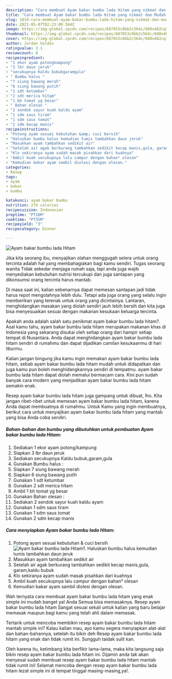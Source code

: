 ```yaml
---
description: "Cara membuat Ayam bakar bumbu lada Hitam yang nikmat dan Mudah Dibuat"
title: "Cara membuat Ayam bakar bumbu lada Hitam yang nikmat dan Mudah Dibuat"
slug: 1019-cara-membuat-ayam-bakar-bumbu-lada-hitam-yang-nikmat-dan-mudah-dibuat
date: 2021-05-07T02:23:09.564Z
image: https://img-global.cpcdn.com/recipes/687853c8bb2c564c/680x482cq70/ayam-bakar-bumbu-lada-hitam-foto-resep-utama.jpg
thumbnail: https://img-global.cpcdn.com/recipes/687853c8bb2c564c/680x482cq70/ayam-bakar-bumbu-lada-hitam-foto-resep-utama.jpg
cover: https://img-global.cpcdn.com/recipes/687853c8bb2c564c/680x482cq70/ayam-bakar-bumbu-lada-hitam-foto-resep-utama.jpg
author: Jordan Valdez
ratingvalue: 3.1
reviewcount: 8
recipeingredient:
- "1 ekor ayam potongkampung"
- "3 lbr daun jeruk"
- "secukupnya Kaldu bubukgaramgula"
- " Bumbu halus "
- "7 siung bawang merah"
- "6 siung bawang putih"
- "1 sdt ketumbar"
- "2 sdt merica hitam"
- "1 bh tomat yg besar"
- " Bahan olesan "
- "2 sendok sayur kuah kaldu ayam"
- "1 sdm saus tiram"
- "1 sdm saus tomat"
- "2 sdm kecap manis"
recipeinstructions:
- "Potong ayam sesuai kebutuhan &amp; cuci bersih"
- "Haluskan bumbu halus kemudian tumis tambahkan daun jeruk"
- "Masukkan ayam tambahkan sedikit air"
- "Setelah air agak berkurang tambahkan sedikit kecap manis,gula, garam,kaldu bubuk"
- "Klo sekiranya ayam sudah masak pisahkan dari kuahnya"
- "Ambil kuah secukupnya lalu campur dengan bahan² olesan"
- "Kemudian bakar ayam sambil diolesi dengan olesan."
categories:
- Resep
tags:
- ayam
- bakar
- bumbu

katakunci: ayam bakar bumbu 
nutrition: 274 calories
recipecuisine: Indonesian
preptime: "PT16M"
cooktime: "PT35M"
recipeyield: "3"
recipecategory: Dinner

---
```



![Ayam bakar bumbu lada Hitam](https://img-global.cpcdn.com/recipes/687853c8bb2c564c/680x482cq70/ayam-bakar-bumbu-lada-hitam-foto-resep-utama.jpg)

Jika kita seorang ibu, menyajikan olahan menggugah selera untuk orang tercinta adalah hal yang membahagiakan bagi kamu sendiri. Tugas seorang  wanita Tidak sekedar menjaga rumah saja, tapi anda juga wajib menyediakan kebutuhan nutrisi tercukupi dan juga santapan yang dikonsumsi orang tercinta harus mantab.

Di masa  saat ini, kalian sebenarnya dapat memesan santapan jadi tidak harus repot mengolahnya lebih dulu. Tetapi ada juga orang yang selalu ingin memberikan yang terenak untuk orang yang dicintainya. Lantaran, menghidangkan masakan yang diolah sendiri jauh lebih bersih dan kita juga bisa menyesuaikan sesuai dengan makanan kesukaan keluarga tercinta. 



Apakah anda adalah salah satu penikmat ayam bakar bumbu lada hitam?. Asal kamu tahu, ayam bakar bumbu lada hitam merupakan makanan khas di Indonesia yang sekarang disukai oleh setiap orang dari hampir setiap tempat di Nusantara. Anda dapat menghidangkan ayam bakar bumbu lada hitam sendiri di rumahmu dan dapat dijadikan camilan kesukaanmu di hari liburmu.

Kalian jangan bingung jika kamu ingin memakan ayam bakar bumbu lada hitam, sebab ayam bakar bumbu lada hitam mudah untuk didapatkan dan juga kamu pun boleh menghidangkannya sendiri di tempatmu. ayam bakar bumbu lada hitam dapat diolah memalui bermacam cara. Kini pun sudah banyak cara modern yang menjadikan ayam bakar bumbu lada hitam semakin enak.

Resep ayam bakar bumbu lada hitam juga gampang untuk dibuat, lho. Kita jangan ribet-ribet untuk memesan ayam bakar bumbu lada hitam, karena Anda dapat membuatnya di rumahmu. Untuk Kamu yang ingin membuatnya, berikut cara untuk menyajikan ayam bakar bumbu lada hitam yang mantab yang bisa Anda coba sendiri.

<!--inarticleads1-->

##### Bahan-bahan dan bumbu yang dibutuhkan untuk pembuatan Ayam bakar bumbu lada Hitam:

1. Sediakan 1 ekor ayam potong/kampung
1. Siapkan 3 lbr daun jeruk
1. Sediakan secukupnya Kaldu bubuk,garam,gula
1. Gunakan  Bumbu halus :
1. Siapkan 7 siung bawang merah
1. Siapkan 6 siung bawang putih
1. Gunakan 1 sdt ketumbar
1. Gunakan 2 sdt merica hitam
1. Ambil 1 bh tomat yg besar
1. Gunakan  Bahan olesan :
1. Sediakan 2 sendok sayur kuah kaldu ayam
1. Gunakan 1 sdm saus tiram
1. Gunakan 1 sdm saus tomat
1. Gunakan 2 sdm kecap manis




<!--inarticleads2-->

##### Cara menyiapkan Ayam bakar bumbu lada Hitam:

1. Potong ayam sesuai kebutuhan &amp; cuci bersih
<img src="https://img-global.cpcdn.com/steps/6135cb7216c33140/160x128cq70/ayam-bakar-bumbu-lada-hitam-langkah-memasak-1-foto.jpg" alt="Ayam bakar bumbu lada Hitam">1. Haluskan bumbu halus kemudian tumis tambahkan daun jeruk
1. Masukkan ayam tambahkan sedikit air
1. Setelah air agak berkurang tambahkan sedikit kecap manis,gula, garam,kaldu bubuk
1. Klo sekiranya ayam sudah masak pisahkan dari kuahnya
1. Ambil kuah secukupnya lalu campur dengan bahan² olesan
1. Kemudian bakar ayam sambil diolesi dengan olesan.




Wah ternyata cara membuat ayam bakar bumbu lada hitam yang enak simple ini mudah banget ya! Anda Semua bisa memasaknya. Resep ayam bakar bumbu lada hitam Sangat sesuai sekali untuk kalian yang baru belajar memasak maupun bagi kamu yang telah ahli dalam memasak.

Tertarik untuk mencoba membikin resep ayam bakar bumbu lada hitam mantab simple ini? Kalau kalian mau, ayo kamu segera menyiapkan alat-alat dan bahan-bahannya, setelah itu bikin deh Resep ayam bakar bumbu lada hitam yang enak dan tidak rumit ini. Sungguh taidak sulit kan. 

Oleh karena itu, ketimbang kita berfikir lama-lama, maka kita langsung saja bikin resep ayam bakar bumbu lada hitam ini. Dijamin anda tak akan menyesal sudah membuat resep ayam bakar bumbu lada hitam mantab tidak rumit ini! Selamat mencoba dengan resep ayam bakar bumbu lada hitam lezat simple ini di tempat tinggal masing-masing,ya!.

